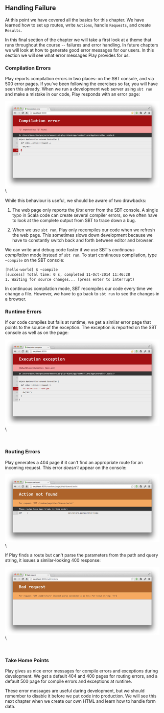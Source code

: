 ## Handling Failure

At this point we have covered all the basics for this chapter. We have learned how to set up routes, write `Actions`, handle `Requests`, and create `Results`.

In this final section of the chapter we will take a first look at a theme that runs throughout the course -- failures and error handling. In future chapters we will look at how to generate good error messages for our users. In this section we will see what error messages Play provides for us.

### Compilation Errors

Play reports compilation errors in two places: on the SBT console, and via 500 error pages. If you've been following the exercises so far, you will have seen this already. When we run a development web server using `sbt run` and make a mistake in our code, Play responds with an error page:

![Internal error: Play's compilation error 500 page](src/pages/basics/compile-error.png)\

While this behaviour is useful, we should be aware of two drawbacks:

1. The web page only reports the *first* error from the SBT console. A single typo in Scala code can create several compiler errors, so we often have to look at the complete output from SBT to trace down a bug.

2. When we use `sbt run`, Play only recompiles our code when we refresh the web page. This sometimes slows down development because we have to constantly switch back and forth between editor and browser.

We can write and debug code faster if we use SBT's *continuous compilation* mode instead of `sbt run`. To start continuous compilation, type `~compile` on the SBT console:

~~~ console
[hello-world] $ ~compile
[success] Total time: 0 s, completed 11-Oct-2014 11:46:28
1. Waiting for source changes... (press enter to interrupt)
~~~

In continuous compilation mode, SBT recompiles our code every time we change a file. However, we have to go back to `sbt run` to see the changes in a browser.

### Runtime Errors

If our code compiles but fails at runtime, we get a similar error page that points to the source of the exception. The exception is reported on the SBT console as well as on the page:

![Internal error: Play's default error 500 page](src/pages/basics/internal-error.png)\

&nbsp; <!-- this is here to work around a bug that causes the next heading to mis-render as plain text -->

### Routing Errors

Play generates a 404 page if it can't find an appropriate route for an incoming request. This error *doesn't* appear on the console:

![Not found: Play's 404 routing error page](src/pages/basics/not-found-error.png)\

If Play finds a route but can't parse the parameters from the path and query string, it issues a similar-looking 400 response:

![Bad request: Play's 400 routing error page](src/pages/basics/bad-request-error.png)\

&nbsp; <!-- this is here to work around a bug that causes the next heading to mis-render as plain text -->

### Take Home Points

Play gives us nice error messages for compile errors and exceptions during development. We get a default 404 and 400 pages for routing errors, and a default 500 page for compile errors and exceptions at runtime.

These error messages are useful during development, but we should remember to disable it before we put code into production. We will see this next chapter when we create our own HTML and learn how to handle form data.
